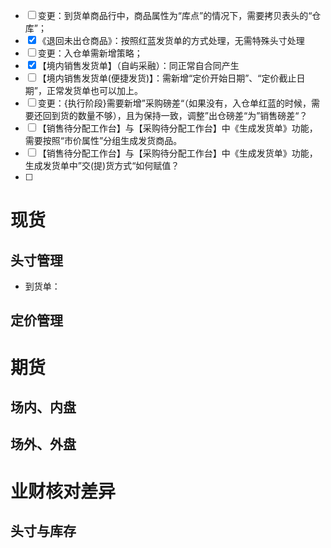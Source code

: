 
- [ ] 变更：到货单商品行中，商品属性为“库点”的情况下，需要拷贝表头的“仓库”；
- [x] 《退回未出仓商品》：按照红蓝发货单的方式处理，无需特殊头寸处理
- [ ] 变更：入仓单需新增策略；
- [x] 【境内销售发货单】（自屿采融）：同正常自合同产生
- [ ] 【境内销售发货单(便捷发货)】：需新增“定价开始日期”、“定价截止日期”，正常发货单也可以加上。
- [ ] 变更：{执行阶段}需要新增”采购磅差“（如果没有，入仓单红蓝的时候，需要还回到货的数量不够），且为保持一致，调整”出仓磅差“为”销售磅差“？
- [ ] 【销售待分配工作台】与【采购待分配工作台】中《生成发货单》功能，需要按照“市价属性”分组生成发货商品。
- [ ] 【销售待分配工作台】与【采购待分配工作台】中《生成发货单》功能，生成发货单中”交(提)货方式“如何赋值？
- [ ] 


# 现货
## 头寸管理

- 到货单：

## 定价管理

# 期货

## 场内、内盘

## 场外、外盘

# 业财核对差异

## 头寸与库存







